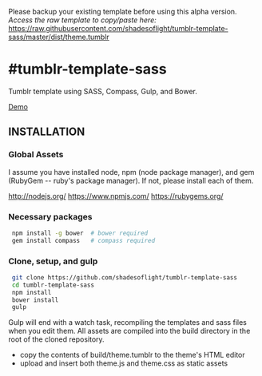 Please backup your existing template before using this alpha version.
_Access the raw template to copy/paste here:_ https://raw.githubusercontent.com/shadesoflight/tumblr-template-sass/master/dist/theme.tumblr

#tumblr-template-sass
====================

Tumblr template using SASS, Compass, Gulp, and Bower.

<a href="http://gaming-thrones.tumblr.com">Demo</a>

## INSTALLATION
### Global Assets
I assume you have installed node, npm (node package manager), and gem (RubyGem -- ruby's package manager).
If not, please install each of them.

http://nodejs.org/
https://www.npmjs.com/
https://rubygems.org/

### Necessary packages
```bash
 npm install -g bower  # bower required
 gem install compass   # compass required
```

### Clone, setup, and gulp
```bash
 git clone https://github.com/shadesoflight/tumblr-template-sass
 cd tumblr-template-sass
 npm install
 bower install
 gulp
```

Gulp will end with a watch task, recompiling the templates and sass files when you edit them.
All assets are compiled into the build directory in the root of the cloned repository.

 - copy the contents of build/theme.tumblr to the theme's HTML editor
 - upload and insert both theme.js and theme.css as static assets
